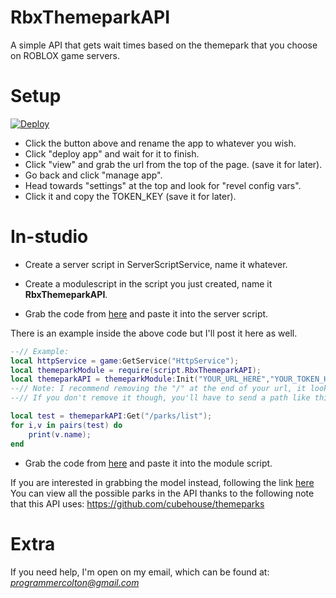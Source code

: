 # RbxThemeparkAPI
A simple API that gets wait times based on the themepark that you choose on ROBLOX game servers.

# Setup

[![Deploy](https://www.herokucdn.com/deploy/button.svg)](https://heroku.com/deploy)

- Click the button above and rename the app to whatever you wish.
- Click "deploy app" and wait for it to finish.
- Click "view" and grab the url from the top of the page. (save it for later).
- Go back and click "manage app".
- Head towards "settings" at the top and look for "revel config vars".
- Click it and copy the TOKEN_KEY (save it for later).

# In-studio

- Create a server script in ServerScriptService, name it whatever.
- Create a modulescript in the script you just created, name it **RbxThemeparkAPI**.

- Grab the code from [here](https://github.com/ProgrammerColton/RbxThemeparkAPI/blob/master/roblox/api.lua) and paste it into the server script.

There is an example inside the above code but I'll post it here as well.

```lua
--// Example:
local httpService = game:GetService("HttpService");
local themeparkModule = require(script.RbxThemeparkAPI);
local themeparkAPI = themeparkModule:Init("YOUR_URL_HERE","YOUR_TOKEN_HERE")
--// Note: I recommend removing the "/" at the end of your url, it looks better when you send a path.
--// If you don't remove it though, you'll have to send a path like this "parks/list" instead of "/parks/list".

local test = themeparkAPI:Get("/parks/list");
for i,v in pairs(test) do
	print(v.name);
end
```

- Grab the code from [here](https://github.com/ProgrammerColton/RbxThemeparkAPI/blob/master/roblox/rbxthemeparkapi.lua) and paste it into the module script.

If you are interested in grabbing the model instead, following the link [here](https://www.roblox.com/library/2006478433/Themepark-API-Example)
You can view all the possible parks in the API thanks to the following note that this API uses:
https://github.com/cubehouse/themeparks

# Extra

If you need help, I'm open on my email, which can be found at:
*programmercolton@gmail.com*





